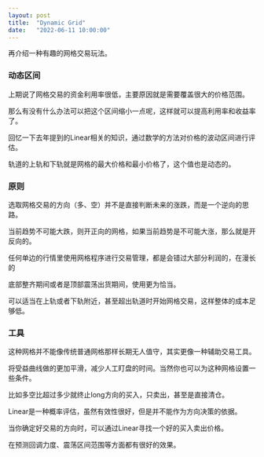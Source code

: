 ```yaml
---
layout: post
title:  "Dynamic Grid"
date:   "2022-06-11 10:00:00"
---
```


再介绍一种有趣的网格交易玩法。


### 动态区间

上期说了网格交易的资金利用率很低，主要原因就是需要覆盖很大的价格范围。

那么有没有什么办法可以把这个区间缩小一点呢，这样就可以提高利用率和收益率了。

回忆一下去年提到的Linear相关的知识，通过数学的方法对价格的波动区间进行评估。

轨道的上轨和下轨就是网格的最大价格和最小价格了，这个值也是动态的。


### 原则

选取网格交易的方向（多、空）并不是直接判断未来的涨跌，而是一个逆向的思路。

当前趋势不可能大跌，则开正向的网格，如果当前趋势是不可能大涨，那么就是开反向的。

任何单边的行情里使用网格程序进行交易管理，都是会错过大部分利润的，在漫长的

底部整齐期间或者是顶部震荡出货期间，使用更为恰当。

可以适当在上轨或者下轨附近，甚至超出轨道时开始网格交易，这样整体的成本足够低。


### 工具

这种网格并不能像传统普通网格那样长期无人值守，其实更像一种辅助交易工具。

将受益曲线做的更加平滑，减少人工盯盘的时间。当然你也可以为这种网格设置一些条件。

比如多空比超过多少就终止long方向的买入，只卖出，甚至是直接清仓。

Linear是一种概率评估，虽然有效性很好，但是并不能作为方向决策的依据。

当你确定好交易的方向时，可以通过Linear寻找一个好的买入卖出价格。

在预测回调力度、震荡区间范围等方面都有很好的效果。